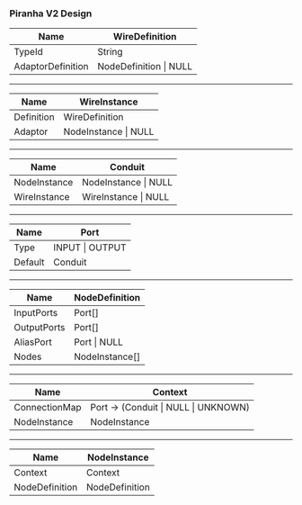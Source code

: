 ### Piranha V2 Design

Name | WireDefinition
---- | --------------
TypeId | String
AdaptorDefinition | NodeDefinition \| NULL

---

Name | WireInstance
---- | ------------
Definition | WireDefinition
Adaptor | NodeInstance \| NULL

---

Name | Conduit
---- | -------
NodeInstance | NodeInstance \| NULL
WireInstance | WireInstance \| NULL

---

Name | Port
---- | ----
Type | INPUT \| OUTPUT
Default | Conduit

---

Name | NodeDefinition
---- | --------------
InputPorts | Port[]
OutputPorts | Port[]
AliasPort | Port \| NULL
Nodes | NodeInstance[]

---

Name | Context
---- | -------
ConnectionMap | Port -> (Conduit \| NULL \| UNKNOWN)
NodeInstance | NodeInstance | NULL

---

Name | NodeInstance
---- | ------------
Context | Context
NodeDefinition | NodeDefinition
```
